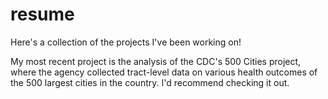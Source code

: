 # resume
Here's a collection of the projects I've been working on! 

My most recent project is the analysis of the CDC's 500 Cities project, where the agency collected tract-level data on various health outcomes of the 500 largest cities in the country. I'd recommend checking it out.
